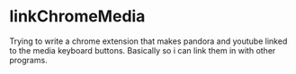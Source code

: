 # linkChromeMedia
Trying to write a chrome extension that makes pandora and youtube linked to the media keyboard buttons. Basically so i can link them in with other programs.

